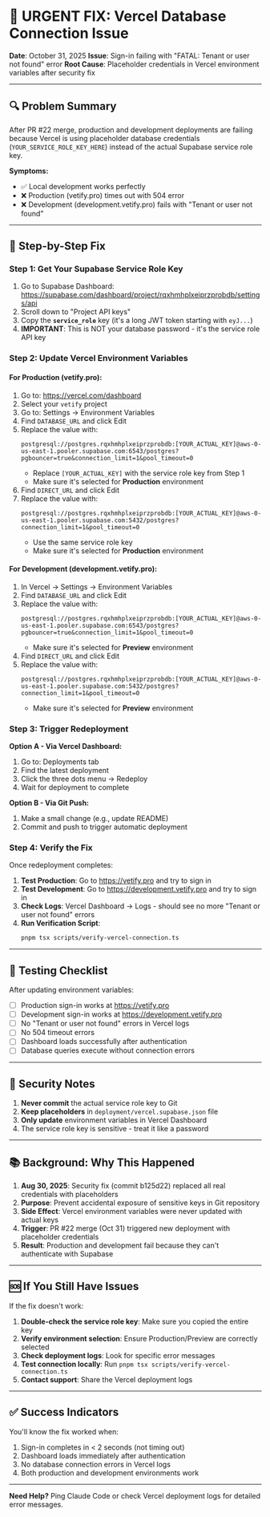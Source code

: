 # 🚨 URGENT FIX: Vercel Database Connection Issue

**Date**: October 31, 2025
**Issue**: Sign-in failing with "FATAL: Tenant or user not found" error
**Root Cause**: Placeholder credentials in Vercel environment variables after security fix

---

## 🔍 Problem Summary

After PR #22 merge, production and development deployments are failing because Vercel is using placeholder database credentials (`YOUR_SERVICE_ROLE_KEY_HERE`) instead of the actual Supabase service role key.

**Symptoms:**
- ✅ Local development works perfectly
- ❌ Production (vetify.pro) times out with 504 error
- ❌ Development (development.vetify.pro) fails with "Tenant or user not found"

---

## 🔧 Step-by-Step Fix

### Step 1: Get Your Supabase Service Role Key

1. Go to Supabase Dashboard: https://supabase.com/dashboard/project/rqxhmhplxeiprzprobdb/settings/api
2. Scroll down to "Project API keys"
3. Copy the **`service_role`** key (it's a long JWT token starting with `eyJ...`)
4. **IMPORTANT**: This is NOT your database password - it's the service role API key

### Step 2: Update Vercel Environment Variables

#### For Production (vetify.pro):

1. Go to: https://vercel.com/dashboard
2. Select your `vetify` project
3. Go to: Settings → Environment Variables
4. Find `DATABASE_URL` and click Edit
5. Replace the value with:
   ```
   postgresql://postgres.rqxhmhplxeiprzprobdb:[YOUR_ACTUAL_KEY]@aws-0-us-east-1.pooler.supabase.com:6543/postgres?pgbouncer=true&connection_limit=1&pool_timeout=0
   ```
   - Replace `[YOUR_ACTUAL_KEY]` with the service role key from Step 1
   - Make sure it's selected for **Production** environment
6. Find `DIRECT_URL` and click Edit
7. Replace the value with:
   ```
   postgresql://postgres.rqxhmhplxeiprzprobdb:[YOUR_ACTUAL_KEY]@aws-0-us-east-1.pooler.supabase.com:5432/postgres?connection_limit=1&pool_timeout=0
   ```
   - Use the same service role key
   - Make sure it's selected for **Production** environment

#### For Development (development.vetify.pro):

1. In Vercel → Settings → Environment Variables
2. Find `DATABASE_URL` and click Edit
3. Replace the value with:
   ```
   postgresql://postgres.rqxhmhplxeiprzprobdb:[YOUR_ACTUAL_KEY]@aws-0-us-east-1.pooler.supabase.com:6543/postgres?pgbouncer=true&connection_limit=1&pool_timeout=0
   ```
   - Make sure it's selected for **Preview** environment
4. Find `DIRECT_URL` and click Edit
5. Replace the value with:
   ```
   postgresql://postgres.rqxhmhplxeiprzprobdb:[YOUR_ACTUAL_KEY]@aws-0-us-east-1.pooler.supabase.com:5432/postgres?connection_limit=1&pool_timeout=0
   ```
   - Make sure it's selected for **Preview** environment

### Step 3: Trigger Redeployment

**Option A - Via Vercel Dashboard:**
1. Go to: Deployments tab
2. Find the latest deployment
3. Click the three dots menu → Redeploy
4. Wait for deployment to complete

**Option B - Via Git Push:**
1. Make a small change (e.g., update README)
2. Commit and push to trigger automatic deployment

### Step 4: Verify the Fix

Once redeployment completes:

1. **Test Production**: Go to https://vetify.pro and try to sign in
2. **Test Development**: Go to https://development.vetify.pro and try to sign in
3. **Check Logs**: Vercel Dashboard → Logs - should see no more "Tenant or user not found" errors
4. **Run Verification Script**:
   ```bash
   pnpm tsx scripts/verify-vercel-connection.ts
   ```

---

## 🧪 Testing Checklist

After updating environment variables:

- [ ] Production sign-in works at https://vetify.pro
- [ ] Development sign-in works at https://development.vetify.pro
- [ ] No "Tenant or user not found" errors in Vercel logs
- [ ] No 504 timeout errors
- [ ] Dashboard loads successfully after authentication
- [ ] Database queries execute without connection errors

---

## 🔐 Security Notes

1. **Never commit** the actual service role key to Git
2. **Keep placeholders** in `deployment/vercel.supabase.json` file
3. **Only update** environment variables in Vercel Dashboard
4. The service role key is sensitive - treat it like a password

---

## 📚 Background: Why This Happened

1. **Aug 30, 2025**: Security fix (commit b125d22) replaced all real credentials with placeholders
2. **Purpose**: Prevent accidental exposure of sensitive keys in Git repository
3. **Side Effect**: Vercel environment variables were never updated with actual keys
4. **Trigger**: PR #22 merge (Oct 31) triggered new deployment with placeholder credentials
5. **Result**: Production and development fail because they can't authenticate with Supabase

---

## 🆘 If You Still Have Issues

If the fix doesn't work:

1. **Double-check the service role key**: Make sure you copied the entire key
2. **Verify environment selection**: Ensure Production/Preview are correctly selected
3. **Check deployment logs**: Look for specific error messages
4. **Test connection locally**: Run `pnpm tsx scripts/verify-vercel-connection.ts`
5. **Contact support**: Share the Vercel deployment logs

---

## ✅ Success Indicators

You'll know the fix worked when:

1. Sign-in completes in < 2 seconds (not timing out)
2. Dashboard loads immediately after authentication
3. No database connection errors in Vercel logs
4. Both production and development environments work

---

**Need Help?** Ping Claude Code or check Vercel deployment logs for detailed error messages.
